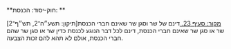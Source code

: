 **חוק-יסוד: הכנסת: **

[מקור: סעיף 23. ](https://he.wikisource.org/wiki/%D7%97%D7%95%D7%A7-%D7%99%D7%A1%D7%95%D7%93:_%D7%94%D7%9B%D7%A0%D7%A1%D7%AA#%D7%A1%D7%A2%D7%99%D7%A3_23)
דינם של שר וסגן שר שאינם חברי הכנסת[תיקון: תשע״ה־2, תש״ף־2]
שר או סגן שר שאינם חברי הכנסת, דינם לכל דבר הנוגע לכנסת כדין שר או סגן שר שהם חברי הכנסת, אולם לא תהא להם זכות הצבעה.